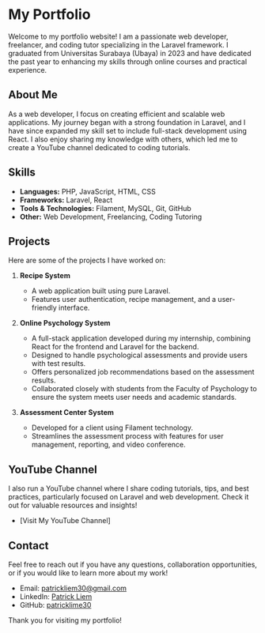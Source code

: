 # My Portfolio

Welcome to my portfolio website! I am a passionate web developer, freelancer, and coding tutor specializing in the Laravel framework. I graduated from Universitas Surabaya (Ubaya) in 2023 and have dedicated the past year to enhancing my skills through online courses and practical experience.

## About Me

As a web developer, I focus on creating efficient and scalable web applications. My journey began with a strong foundation in Laravel, and I have since expanded my skill set to include full-stack development using React. I also enjoy sharing my knowledge with others, which led me to create a YouTube channel dedicated to coding tutorials.

## Skills

- **Languages:** PHP, JavaScript, HTML, CSS
- **Frameworks:** Laravel, React
- **Tools & Technologies:** Filament, MySQL, Git, GitHub
- **Other:** Web Development, Freelancing, Coding Tutoring

## Projects

Here are some of the projects I have worked on:

1. **Recipe System**
   - A web application built using pure Laravel.
   - Features user authentication, recipe management, and a user-friendly interface.
   
2. **Online Psychology System**
   - A full-stack application developed during my internship, combining React for the frontend and Laravel for the backend.
   - Designed to handle psychological assessments and provide users with test results.
   - Offers personalized job recommendations based on the assessment results.
   - Collaborated closely with students from the Faculty of Psychology to ensure the system meets user needs and academic standards.
   
3. **Assessment Center System**
   - Developed for a client using Filament technology.
   - Streamlines the assessment process with features for user management, reporting, and video conference.

## YouTube Channel

I also run a YouTube channel where I share coding tutorials, tips, and best practices, particularly focused on Laravel and web development. Check it out for valuable resources and insights!

- [Visit My YouTube Channel]

## Contact

Feel free to reach out if you have any questions, collaboration opportunities, or if you would like to learn more about my work!

- Email: [patrickliem30@gmail.com](mailto:patrickliem30@gmail.com)
- LinkedIn: [Patrick Liem](#)
- GitHub: [patricklime30](https://github.com/patricklime30)


Thank you for visiting my portfolio!
